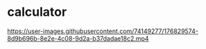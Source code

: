 # calculator

https://user-images.githubusercontent.com/74149277/176829574-8d9b696b-8e2e-4c08-9d2a-b37dadae18c2.mp4

